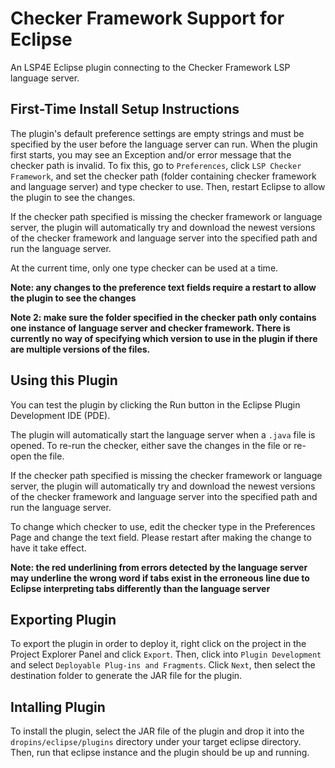 # Checker Framework Support for Eclipse
An LSP4E Eclipse plugin connecting to the Checker Framework LSP language server.

## First-Time Install Setup Instructions

The plugin's default preference settings are empty strings and must be specified by the user before the language server can run. When the plugin first starts, you may see an Exception and/or error message that the checker path is invalid. To fix this, go to `Preferences`, click `LSP Checker Framework`, and set the checker path (folder containing checker framework and language server) and type checker to use. Then, restart Eclipse to allow the plugin to see the changes.

If the checker path specified is missing the checker framework or language server, the plugin will automatically try and download the newest versions of the checker framework and language server into the specified path and run the language server.

At the current time, only one type checker can be used at a time.

**Note: any changes to the preference text fields require a restart to allow the plugin to see the changes**

**Note 2: make sure the folder specified in the checker path only contains one instance of language server and checker framework. There is currently no way of specifying which version to use in the plugin if there are multiple versions of the files.**

## Using this Plugin

You can test the plugin by clicking the Run button in the Eclipse Plugin Development IDE (PDE).

The plugin will automatically start the language server when a `.java` file is opened. To re-run the checker, either save the changes in the file or re-open the file.

If the checker path specified is missing the checker framework or language server, the plugin will automatically try and download the newest versions of the checker framework and language server into the specified path and run the language server.

To change which checker to use, edit the checker type in the Preferences Page and change the text field. Please restart after making the change to have it take effect.

**Note: the red underlining from errors detected by the language server may underline the wrong word if tabs exist in the erroneous line due to Eclipse interpreting tabs differently than the language server**

## Exporting Plugin

To export the plugin in order to deploy it, right click on the project in the Project Explorer Panel and click `Export`. Then, click into `Plugin Development` and select `Deployable Plug-ins and Fragments`. Click `Next`, then select the destination folder to generate the JAR file for the plugin.

## Intalling Plugin

To install the plugin, select the JAR file of the plugin and drop it into the `dropins/eclipse/plugins` directory under your target eclipse directory. Then, run that eclipse instance and the plugin should be up and running.
